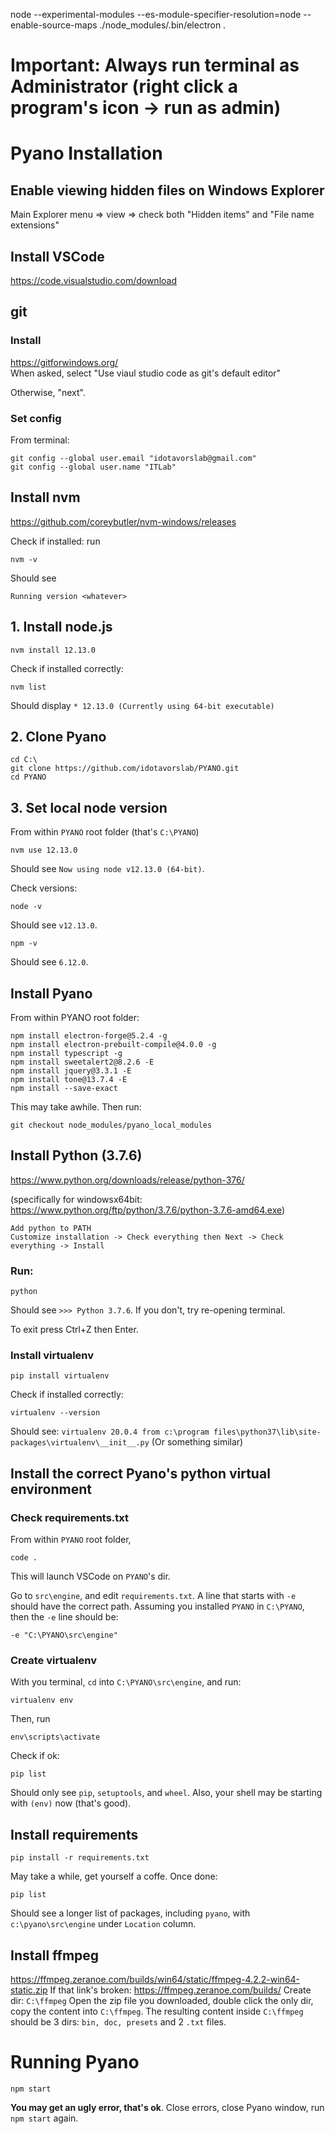 node --experimental-modules --es-module-specifier-resolution=node --enable-source-maps ./node_modules/.bin/electron .

# Important: Always run terminal as Administrator (right click a program's icon -> run as admin)

# Pyano Installation

## Enable viewing hidden files on Windows Explorer
Main Explorer menu => view => check both "Hidden items" and "File name extensions"

## Install VSCode
https://code.visualstudio.com/download

## git
### Install
https://gitforwindows.org/    
When asked, select "Use viaul studio code as git's default editor"

Otherwise, "next".
### Set config
From terminal:
    
    git config --global user.email "idotavorslab@gmail.com"
    git config --global user.name "ITLab"
    
## Install nvm
https://github.com/coreybutler/nvm-windows/releases

Check if installed: run
    
    nvm -v

Should see 

    Running version <whatever>


## 1. Install node.js

    nvm install 12.13.0
Check if installed correctly:
    
    nvm list    
Should display `* 12.13.0 (Currently using 64-bit executable)`

## 2. Clone Pyano
    cd C:\
    git clone https://github.com/idotavorslab/PYANO.git
    cd PYANO

## 3. Set local node version
From within `PYANO` root folder (that's `C:\PYANO`)
    
    nvm use 12.13.0
Should see `Now using node v12.13.0 (64-bit)`.

Check versions:

    node -v
Should see `v12.13.0`.

    npm -v
Should see `6.12.0`.

## Install Pyano
From within PYANO root folder:

    npm install electron-forge@5.2.4 -g
    npm install electron-prebuilt-compile@4.0.0 -g
	npm install typescript -g
	npm install sweetalert2@8.2.6 -E
	npm install jquery@3.3.1 -E
	npm install tone@13.7.4 -E
    npm install --save-exact
This may take awhile. Then run:

    git checkout node_modules/pyano_local_modules

## Install Python (3.7.6)
https://www.python.org/downloads/release/python-376/

(specifically for windowsx64bit: https://www.python.org/ftp/python/3.7.6/python-3.7.6-amd64.exe)
    
    Add python to PATH
    Customize installation -> Check everything then Next -> Check everything -> Install

### Run:

    python
Should see `>>> Python 3.7.6`. 
If you don't, try re-opening terminal.

To exit press Ctrl+Z then Enter.

### Install virtualenv
    pip install virtualenv
Check if installed correctly:
    
    virtualenv --version
Should see: `virtualenv 20.0.4 from c:\program files\python37\lib\site-packages\virtualenv\__init__.py`
(Or something similar)

## Install the correct Pyano's python virtual environment
### Check requirements.txt
From within `PYANO` root folder,
    
    code .
This will launch VSCode on `PYANO`'s dir.

Go to `src\engine`, and edit `requirements.txt`. A line that starts with `-e` should have the correct path. Assuming you installed `PYANO` in `C:\PYANO`, then the `-e` line should be:
    
    -e "C:\PYANO\src\engine"


### Create virtualenv
With you terminal, `cd` into `C:\PYANO\src\engine`, and run:
    
    virtualenv env
Then, run

    env\scripts\activate
Check if ok:

    pip list
Should only see `pip`, `setuptools`, and `wheel`. Also, your shell may be starting with `(env)` now (that's good).

## Install requirements
    pip install -r requirements.txt
May take a while, get yourself a coffe. Once done:

    pip list
Should see a longer list of packages, including `pyano`, with `c:\pyano\src\engine` under `Location` column.

## Install ffmpeg
https://ffmpeg.zeranoe.com/builds/win64/static/ffmpeg-4.2.2-win64-static.zip
If that link's broken:
https://ffmpeg.zeranoe.com/builds/
Create dir: `C:\ffmpeg`
Open the zip file you downloaded, double click the only dir, copy the content into `C:\ffmpeg`. 
The resulting content inside `C:\ffmpeg` should be 3 dirs: `bin, doc, presets` and 2 `.txt` files.

# Running Pyano
	npm start
**You may get an ugly error, that's ok**. Close errors, close Pyano window, run `npm start` again.


